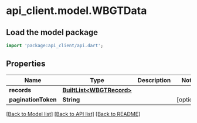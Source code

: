 # api_client.model.WBGTData

## Load the model package
```dart
import 'package:api_client/api.dart';
```

## Properties
Name | Type | Description | Notes
------------ | ------------- | ------------- | -------------
**records** | [**BuiltList&lt;WBGTRecord&gt;**](WBGTRecord.md) |  | 
**paginationToken** | **String** |  | [optional] 

[[Back to Model list]](../README.md#documentation-for-models) [[Back to API list]](../README.md#documentation-for-api-endpoints) [[Back to README]](../README.md)


